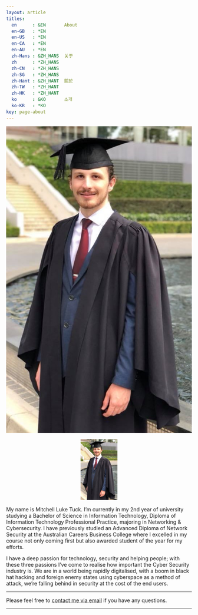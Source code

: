 ```yaml
---
layout: article
titles:
  en      : &EN       About
  en-GB   : *EN
  en-US   : *EN
  en-CA   : *EN
  en-AU   : *EN
  zh-Hans : &ZH_HANS  关于
  zh      : *ZH_HANS
  zh-CN   : *ZH_HANS
  zh-SG   : *ZH_HANS
  zh-Hant : &ZH_HANT  關於
  zh-TW   : *ZH_HANT
  zh-HK   : *ZH_HANT
  ko      : &KO       소개
  ko-KR   : *KO
key: page-about
---
```


![alt text](/Portfolio-Photo1.jpg "Mitchell Tuck")

<div style="text-align: center"><img src="/Portfolio-Photo1.jpg" width="100" /></div>

My name is Mitchell Luke Tuck. I’m currently in my 2nd year of university studying a Bachelor of Science in Information Technology, Diploma of Information Technology Professional Practice, majoring in Networking & Cybersecurity. I have previously studied an Advanced Diploma of Network Security at the Australian Careers Business College where I excelled in my course not only coming first but also awarded student of the year for my efforts.

I have a deep passion for technology, security and helping people; with these three passions I’ve come to realise how important the Cyber Security industry is. We are in a world being rapidly digitalised, with a boom in black hat hacking and foreign enemy states using cyberspace as a method of attack, we’re falling behind in security at the cost of the end users.

---
Please feel free to [contact me via email](mailto:mitchell.l.tuck@student.uts.edu.au) if you have any questions.

<!--more-->

---
